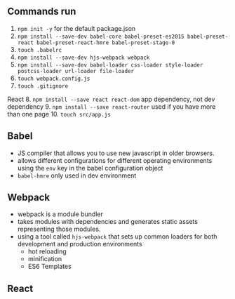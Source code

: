 ## Commands run

1. `npm init -y` for the default package.json
2. `npm install --save-dev babel-core babel-preset-es2015 babel-preset-react babel-preset-react-hmre babel-preset-stage-0`
3. `touch .babelrc`
4. `npm install --save-dev hjs-webpack webpack`
5. `npm install --save-dev babel-loader css-loader style-loader postcss-loader url-loader file-loader`
6. `touch webpack.config.js`
7. `touch .gitignore`

React
8. `npm install --save react react-dom` app dependency, not dev dependency
9. `npm install --save react-router` used if you have more than one page
10. `touch src/app.js`


## Babel
- JS compiler that allows you to use new javascript in older browsers.
- allows different configurations for different operating environments using the `env` key in the babel configuration object
- `babel-hmre` only used in dev environment

## Webpack
- webpack is a module bundler
-  takes modules with dependencies and generates static assets representing those modules.
- using a tool called `hjs-webpack` that sets up common loaders for both development and production environments
  - hot reloading
  - minification
  - ES6 Templates

## React
